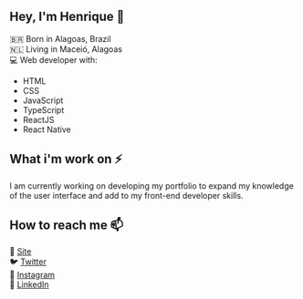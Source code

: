 ## Hey, I'm Henrique 👋

🇧🇷 Born in Alagoas, Brazil<br>
🇳🇱 Living in Maceió, Alagoas <br>
💻 Web developer with:
  - HTML
  - CSS
  - JavaScript
  - TypeScript
  - ReactJS
  - React Native
  
## What i'm work on ⚡

I am currently working on developing my portfolio to expand my knowledge of the user interface and add to my front-end developer skills.

## How to reach me 📫

🚀 [Site](https://henryxavierb.github.io/dev-portfolio/) <br>
🐦 [Twitter](https://twitter.com/Henry_bhx) <br>
📸 [Instagram](https://www.instagram.com/bh_xavier) <br>
💼 [LinkedIn](https://www.linkedin.com/in/henrique-barros-xavier-706a04178/)

<!--
**Henryxavierb/henryxavierb** is a ✨ _special_ ✨ repository because its `README.md` (this file) appears on your GitHub profile.

Here are some ideas to get you started:

- 🔭 I’m currently working on ...
- 🌱 I’m currently learning ...
- 👯 I’m looking to collaborate on ...
- 🤔 I’m looking for help with ...
- 💬 Ask me about ...
- 📫 How to reach me: ...
- 😄 Pronouns: ...
- ⚡ Fun fact: ...
-->
